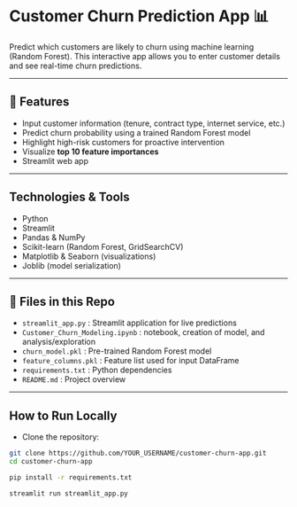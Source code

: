 # Customer Churn Prediction App 📊

Predict which customers are likely to churn using machine learning (Random Forest). This interactive app allows you to enter customer details and see real-time churn predictions.

---

## 🔹 Features

- Input customer information (tenure, contract type, internet service, etc.)  
- Predict churn probability using a trained Random Forest model  
- Highlight high-risk customers for proactive intervention  
- Visualize **top 10 feature importances**  
- Streamlit web app

---

## Technologies & Tools

- Python  
- Streamlit  
- Pandas & NumPy  
- Scikit-learn (Random Forest, GridSearchCV)  
- Matplotlib & Seaborn (visualizations)  
- Joblib (model serialization)

---

## 📁 Files in this Repo

- `streamlit_app.py` : Streamlit application for live predictions
- `Customer_Churn_Modeling.ipynb` : notebook, creation of model, and analysis/exploration
- `churn_model.pkl` : Pre-trained Random Forest model  
- `feature_columns.pkl` : Feature list used for input DataFrame  
- `requirements.txt` : Python dependencies  
- `README.md` : Project overview  

---

## How to Run Locally

- Clone the repository:
```bash
git clone https://github.com/YOUR_USERNAME/customer-churn-app.git
cd customer-churn-app

pip install -r requirements.txt

streamlit run streamlit_app.py








